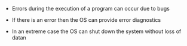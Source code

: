 

- Errors during the execution of a program can occur due to bugs
    
- If there is an error then the OS can provide error diagnostics
    
- In an extreme case the OS can shut down the system without loss of datan
